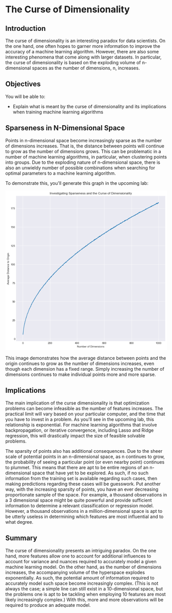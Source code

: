 
# The Curse of Dimensionality

## Introduction

The curse of dimensionality is an interesting paradox for data scientists. On the one hand, one often hopes to garner more information to improve the accuracy of a machine learning algorithm. However, there are also some interesting phenomena that come along with larger datasets. In particular, the curse of dimensionality is based on the exploding volume of n-dimensional spaces as the number of dimensions, n, increases.

## Objectives

You will be able to:

- Explain what is meant by the curse of dimensionality and its implications when training machine learning algorithms 


## Sparseness in N-Dimensional Space

Points in n-dimensional space become increasingly sparse as the number of dimensions increases. That is, the distance between points will continue to grow as the number of dimensions grows. This can be problematic in a number of machine learning algorithms, in particular, when clustering points into groups. Due to the exploding nature of n-dimensional space, there is also an unwieldy number of possible combinations when searching for optimal parameters to a machine learning algorithm. 


To demonstrate this, you'll generate this graph in the upcoming lab:  

<img src="images/sparsity.png">

This image demonstrates how the average distance between points and the origin continues to grow as the number of dimensions increases, even though each dimension has a fixed range. Simply increasing the number of dimensions continues to make individual points more and more sparse.

## Implications

The main implication of the curse dimensionality is that optimization problems can become infeasible as the number of features increases. The practical limit will vary based on your particular computer, and the time that you have to invest in a problem. As you'll see in the upcoming lab, this relationship is exponential. For machine learning algorithms that involve backpropagation, or iterative convergence, including Lasso and Ridge regression, this will drastically impact the size of feasible solvable problems.

The sparsity of points also has additional consequences. Due to the sheer scale of potential points in an n-dimensional space, as n continues to grow, the probability of seeing a particular point (or even nearby point) continues to plummet. This means that there are apt to be entire regions of an n-dimensional space that have yet to be explored. As such, if no such information from the training set is available regarding such cases, then making predictions regarding these cases will be guesswork. Put another way, with the increasing sparsity of points, you have an ever decreasing proportionate sample of the space. For example, a thousand observations in a 3 dimensional space might be quite powerful and provide sufficient information to determine a relevant classification or regression model. However, a thousand observations in a million-dimensional space is apt to be utterly useless in determining which features are most influential and to what degree. 

## Summary

The curse of dimensionality presents an intriguing paradox. On the one hand, more features allow one to account for additional influences to account for variance and nuances required to accurately model a given machine learning model. On the other hand, as the number of dimensions increases, the accompanying volume of the hyperspace explodes exponentially. As such, the potential amount of information required to accurately model such space become increasingly complex. (This is not always the case; a simple line can still exist in a 10-dimensional space, but the problems one is apt to be tackling when employing 10 features are most likely increasingly complex.) With this, more and more observations will be required to produce an adequate model.
